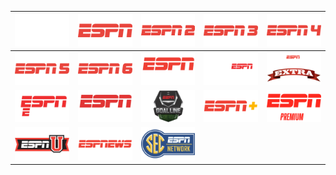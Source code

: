 | ![](https://raw.githubusercontent.com/RevGear/logo/master/International/ESPN/ACC-Network.png) | ![](https://raw.githubusercontent.com/RevGear/logo/master/International/ESPN/ESPN-.png) | ![](https://raw.githubusercontent.com/RevGear/logo/master/International/ESPN/ESPN-2.png) | ![](https://raw.githubusercontent.com/RevGear/logo/master/International/ESPN/ESPN-3.png) | ![](https://raw.githubusercontent.com/RevGear/logo/master/International/ESPN/ESPN-4.png) | 
|:---:|:---:|:---:|:---:|:---:| 
| ![](https://raw.githubusercontent.com/RevGear/logo/master/International/ESPN/ESPN-5.png) | ![](https://raw.githubusercontent.com/RevGear/logo/master/International/ESPN/ESPN-6.png) | ![](https://raw.githubusercontent.com/RevGear/logo/master/International/ESPN/ESPN-Brasil.png) | ![](https://raw.githubusercontent.com/RevGear/logo/master/International/ESPN/ESPN-Classic.png) | ![](https://raw.githubusercontent.com/RevGear/logo/master/International/ESPN/ESPN-College-Extra.png) | 
| ![](https://raw.githubusercontent.com/RevGear/logo/master/International/ESPN/ESPN-Deportes.png) | ![](https://raw.githubusercontent.com/RevGear/logo/master/International/ESPN/ESPN-Extra.png) | ![](https://raw.githubusercontent.com/RevGear/logo/master/International/ESPN/ESPN-Goal-Line.png) | ![](https://raw.githubusercontent.com/RevGear/logo/master/International/ESPN/ESPN-Plus.png) | ![](https://raw.githubusercontent.com/RevGear/logo/master/International/ESPN/ESPN-Premium.png) | 
| ![](https://raw.githubusercontent.com/RevGear/logo/master/International/ESPN/ESPN-U.png) | ![](https://raw.githubusercontent.com/RevGear/logo/master/International/ESPN/ESPNews.png) | ![](https://raw.githubusercontent.com/RevGear/logo/master/International/ESPN/SEC-Network.png)  | 
